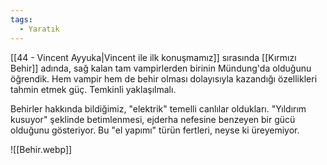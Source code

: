 ```yaml
---
tags:
  - Yaratık
---  
```

  
[[44 - Vincent Ayyuka|Vincent ile ilk konuşmamız]] sırasında [[Kırmızı Behir]] adında, sağ kalan tam vampirlerden birinin Mündung'da olduğunu öğrendik. Hem vampir hem de behir olması dolayısıyla kazandığı özellikleri tahmin etmek güç. Temkinli yaklaşılmalı.  
  
Behirler hakkında bildiğimiz, "elektrik" temelli canlılar oldukları. "Yıldırım kusuyor" şeklinde betimlenmesi, ejderha nefesine benzeyen bir gücü olduğunu gösteriyor. Bu "el yapımı" türün fertleri, neyse ki üreyemiyor.  
  
![[Behir.webp]]